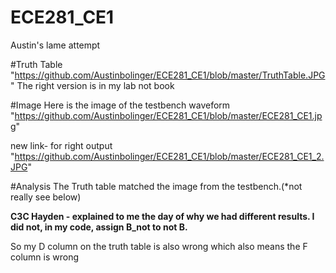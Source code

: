 ECE281_CE1
==========

Austin's lame attempt 

#Truth Table 
"https://github.com/Austinbolinger/ECE281_CE1/blob/master/TruthTable.JPG" 
The right version is in my lab not book

#Image
Here is the image of the testbench waveform
"https://github.com/Austinbolinger/ECE281_CE1/blob/master/ECE281_CE1.jpg"

new link- for right output
"https://github.com/Austinbolinger/ECE281_CE1/blob/master/ECE281_CE1_2.JPG"

#Analysis
The Truth table matched the image from the testbench.(*not really see below)



**C3C Hayden - explained to me the day of why we had different results. I did not, in my code, assign B_not to not B.**

So my D column on the truth table is also wrong which also means the F column is wrong
